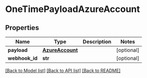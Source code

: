 # OneTimePayloadAzureAccount

## Properties
Name | Type | Description | Notes
------------ | ------------- | ------------- | -------------
**payload** | [**AzureAccount**](AzureAccount.md) |  | [optional] 
**webhook_id** | **str** |  | [optional] 

[[Back to Model list]](../README.md#documentation-for-models) [[Back to API list]](../README.md#documentation-for-api-endpoints) [[Back to README]](../README.md)

